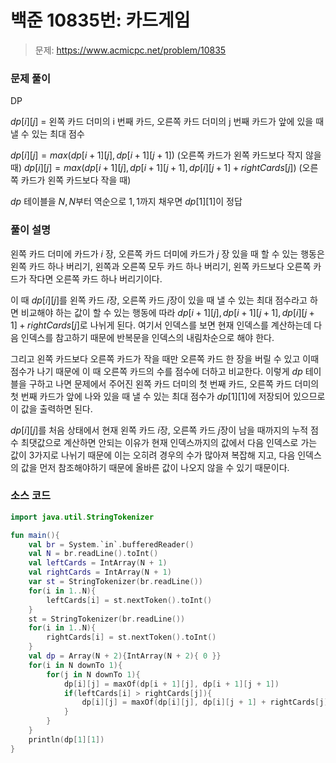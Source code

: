 # 백준 10835번: 카드게임

> 문제: https://www.acmicpc.net/problem/10835

### 문제 풀이

DP

$dp[i][j]$ = 왼쪽 카드 더미의 i 번째 카드, 오른쪽 카드 더미의 j 번째 카드가 앞에 있을 때 낼 수 있는 최대 점수

$dp[i][j] = max(dp[i + 1][j], dp[i + 1][j + 1])$ (오른쪽 카드가 왼쪽 카드보다 작지 않을 때)
$dp[i][j] = max(dp[i + 1][j], dp[i + 1][j + 1], dp[i][j + 1] + rightCards[j])$ (오른쪽 카드가 왼쪽 카드보다 작을 때)

$dp$ 테이블을 $N, N$부터 역순으로 $1, 1$까지 채우면 $dp[1][1]$이 정답

### 풀이 설명

왼쪽 카드 더미에 카드가 $i$ 장, 오른쪽 카드 더미에 카드가 $j$ 장 있을 때 할 수 있는 행동은 왼쪽 카드 하나 버리기, 왼쪽과 오른쪽 모두 카드 하나 버리기, 왼쪽 카드보다 오른쪽 카드가 작다면 오른쪽 카드 하나 버리기이다.

이 때 $dp[i][j]$를 왼쪽 카드 $i$장, 오른쪽 카드 $j$장이 있을 때 낼 수 있는 최대 점수라고 하면 비교해야 하는 값이 할 수 있는 행동에 따라 $dp[i + 1][j], dp[i + 1][j + 1], dp[i][j + 1] + rightCards[j]$로 나뉘게 된다. 여기서 인덱스를 보면 현재 인덱스를 계산하는데 다음 인덱스를 참고하기 때문에 반복문을 인덱스의 내림차순으로 해야 한다.

그리고 왼쪽 카드보다 오른쪽 카드가 작을 때만 오른쪽 카드 한 장을 버릴 수 있고 이때 점수가 나기 때문에 이 때 오른쪽 카드의 수를 점수에 더하고 비교한다. 이렇게 $dp$ 테이블을 구하고 나면 문제에서 주어진 왼쪽 카드 더미의 첫 번째 카드, 오른쪽 카드 더미의 첫 번째 카드가 앞에 나와 있을 때 낼 수 있는 최대 점수가 $dp[1][1]$에 저장되어 있으므로 이 값을 출력하면 된다.

$dp[i][j]$를 처음 상태에서 현재 왼쪽 카드 $i$장, 오른쪽 카드 $j$장이 남을 때까지의 누적 점수 최댓값으로 계산하면 안되는 이유가 현재 인덱스까지의 값에서 다음 인덱스로 가는 값이 3가지로 나뉘기 때문에 이는 오히려 경우의 수가 많아져 복잡해 지고, 다음 인덱스의 값을 먼저 참조해야하기 때문에 올바른 값이 나오지 않을 수 있기 때문이다.

### 소스 코드
```kotlin
import java.util.StringTokenizer

fun main(){
    val br = System.`in`.bufferedReader()
    val N = br.readLine().toInt()
    val leftCards = IntArray(N + 1)
    val rightCards = IntArray(N + 1)
    var st = StringTokenizer(br.readLine())
    for(i in 1..N){
        leftCards[i] = st.nextToken().toInt()
    }
    st = StringTokenizer(br.readLine())
    for(i in 1..N){
        rightCards[i] = st.nextToken().toInt()
    }
    val dp = Array(N + 2){IntArray(N + 2){ 0 }}
    for(i in N downTo 1){
        for(j in N downTo 1){
            dp[i][j] = maxOf(dp[i + 1][j], dp[i + 1][j + 1])
            if(leftCards[i] > rightCards[j]){
                dp[i][j] = maxOf(dp[i][j], dp[i][j + 1] + rightCards[j])
            }
        }
    }
    println(dp[1][1])
}
```